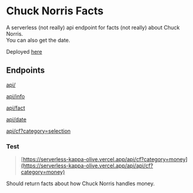 # Chuck Norris Facts

A serverless (not really) api endpoint for facts (not really) about Chuck Norris.\
You can also get the date.

Deployed [here](https://serverless-kappa-olive.vercel.app/api)

## Endpoints

[api/](https://serverless-kappa-olive.vercel.app/api)

[api/info](https://serverless-kappa-olive.vercel.app/api/info)

[api/fact](https://serverless-kappa-olive.vercel.app/api/fact)

[api/date](https://serverless-kappa-olive.vercel.app/api/date)

[api/cf?category=selection](https://serverless-kappa-olive.vercel.app/api/cf?category=money)

### Test

> [https://serverless-kappa-olive.vercel.app/api/cf?category=money](https://serverless-kappa-olive.vercel.app/api/api/cf?category=money)

Should return facts about how Chuck Norris handles money.
